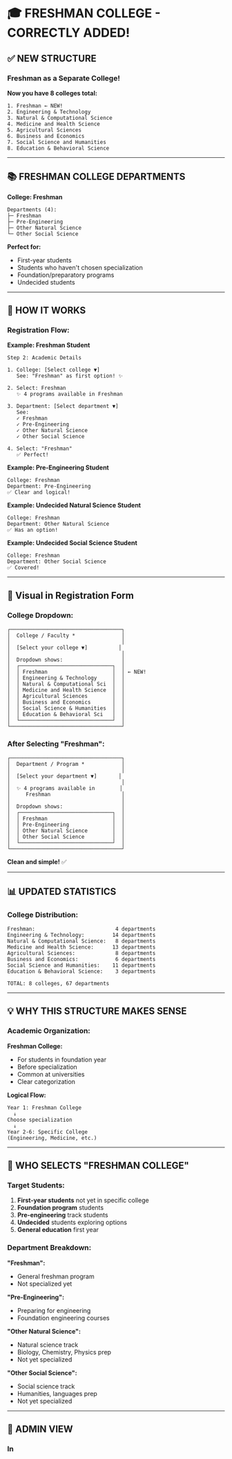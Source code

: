 # 🎓 FRESHMAN COLLEGE - CORRECTLY ADDED!

## ✅ NEW STRUCTURE

### Freshman as a Separate College!

**Now you have 8 colleges total:**

```
1. Freshman ← NEW!
2. Engineering & Technology
3. Natural & Computational Science
4. Medicine and Health Science
5. Agricultural Sciences
6. Business and Economics
7. Social Science and Humanities
8. Education & Behavioral Science
```

---

## 📚 FRESHMAN COLLEGE DEPARTMENTS

**College: Freshman**

```
Departments (4):
├─ Freshman
├─ Pre-Engineering
├─ Other Natural Science
└─ Other Social Science
```

**Perfect for:**
- First-year students
- Students who haven't chosen specialization
- Foundation/preparatory programs
- Undecided students

---

## 🎯 HOW IT WORKS

### Registration Flow:

**Example: Freshman Student**
```
Step 2: Academic Details

1. College: [Select college ▼]
   See: "Freshman" as first option! ✨

2. Select: Freshman
   ✨ 4 programs available in Freshman

3. Department: [Select department ▼]
   See:
   ✓ Freshman
   ✓ Pre-Engineering
   ✓ Other Natural Science
   ✓ Other Social Science

4. Select: "Freshman"
   ✅ Perfect!
```

**Example: Pre-Engineering Student**
```
College: Freshman
Department: Pre-Engineering
✅ Clear and logical!
```

**Example: Undecided Natural Science Student**
```
College: Freshman
Department: Other Natural Science
✅ Has an option!
```

**Example: Undecided Social Science Student**
```
College: Freshman
Department: Other Social Science
✅ Covered!
```

---

## 🎨 Visual in Registration Form

### College Dropdown:

```
┌────────────────────────────────────┐
│  College / Faculty *               │
│                                    │
│  [Select your college ▼]          │
│                                    │
│  Dropdown shows:                   │
│  ┌──────────────────────────────┐  │
│  │ Freshman                     │  │ ← NEW!
│  │ Engineering & Technology     │  │
│  │ Natural & Computational Sci  │  │
│  │ Medicine and Health Science  │  │
│  │ Agricultural Sciences        │  │
│  │ Business and Economics       │  │
│  │ Social Science & Humanities  │  │
│  │ Education & Behavioral Sci   │  │
│  └──────────────────────────────┘  │
└────────────────────────────────────┘
```

### After Selecting "Freshman":

```
┌────────────────────────────────────┐
│  Department / Program *            │
│                                    │
│  [Select your department ▼]       │
│                                    │
│  ✨ 4 programs available in        │
│     Freshman                       │
│                                    │
│  Dropdown shows:                   │
│  ┌──────────────────────────────┐  │
│  │ Freshman                     │  │
│  │ Pre-Engineering              │  │
│  │ Other Natural Science        │  │
│  │ Other Social Science         │  │
│  └──────────────────────────────┘  │
└────────────────────────────────────┘
```

**Clean and simple!** ✅

---

## 📊 UPDATED STATISTICS

### College Distribution:

```
Freshman:                          4 departments
Engineering & Technology:         14 departments
Natural & Computational Science:   8 departments
Medicine and Health Science:      13 departments
Agricultural Sciences:             8 departments
Business and Economics:            6 departments
Social Science and Humanities:    11 departments
Education & Behavioral Science:    3 departments

TOTAL: 8 colleges, 67 departments
```

---

## 💡 WHY THIS STRUCTURE MAKES SENSE

### Academic Organization:

**Freshman College:**
- For students in foundation year
- Before specialization
- Common at universities
- Clear categorization

**Logical Flow:**
```
Year 1: Freshman College
  ↓
Choose specialization
  ↓
Year 2-6: Specific College
(Engineering, Medicine, etc.)
```

---

## 🎯 WHO SELECTS "FRESHMAN COLLEGE"

### Target Students:

1. **First-year students** not yet in specific college
2. **Foundation program** students
3. **Pre-engineering** track students
4. **Undecided** students exploring options
5. **General education** first year

### Department Breakdown:

**"Freshman":**
- General freshman program
- Not specialized yet

**"Pre-Engineering":**
- Preparing for engineering
- Foundation engineering courses

**"Other Natural Science":**
- Natural science track
- Biology, Chemistry, Physics prep
- Not yet specialized

**"Other Social Science":**
- Social science track
- Humanities, languages prep
- Not yet specialized

---

## 🎨 ADMIN VIEW

### In
